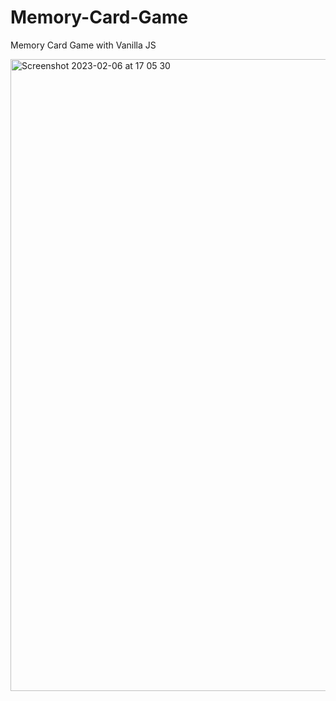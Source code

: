 # Memory-Card-Game
Memory Card Game with Vanilla JS

<img width="1011" alt="Screenshot 2023-02-06 at 17 05 30" src="https://user-images.githubusercontent.com/74706560/217007465-08b371bd-0159-4cef-ae56-3777401a2f3e.png">

